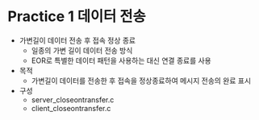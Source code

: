 # Practice 1 데이터 전송

- 가변길이 데이터 전송 후 접속 정상 종료
  - 일종의 가변 길이 데이터 전송 방식
  - EOR로 특별한 데이터 패턴을 사용하는 대신 연결 종료를 사용
- 목적
  - 가변길이 데이터를 전송한 후 접속을 정상종료하여 메시지 전송의 완료 표시
- 구성
  - server_closeontransfer.c
  - client_closeontransfer.c
